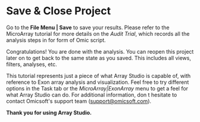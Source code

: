 # Save & Close Project

Go to the **File Menu | Save** to save your results. Please refer to the MicroArray tutorial for more details on the *Audit Trial*, which records all the analysis steps in for form of Omic script.

Congratulations! You are done with the analysis. You can reopen this project later on to get back to the same state as you saved. This includes all views, filters, analyses, etc.

This tutorial represents just a piece of what Array Studio is capable of, with reference to Exon array analysis and visualization. Feel free to try different options in the Task tab or the *MicroArray|ExonArray* menu to get a feel for what Array Studio can do. For additional information, don t hesitate to contact Omicsoft's support team (support@omicsoft.com).

**Thank you for using Array Studio.**
